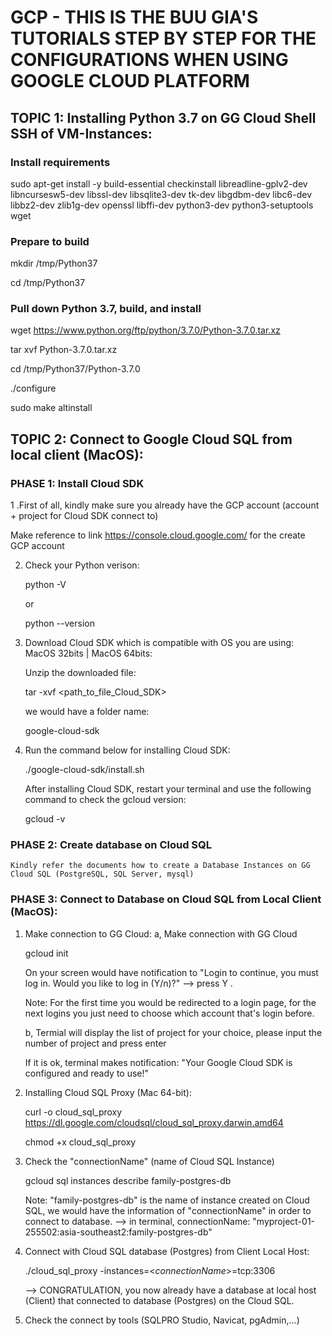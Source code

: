 # GCP - THIS IS THE BUU GIA'S TUTORIALS STEP BY STEP FOR THE CONFIGURATIONS WHEN USING GOOGLE CLOUD PLATFORM 

## TOPIC 1: Installing Python 3.7 on GG Cloud Shell SSH of VM-Instances:
### Install requirements

sudo apt-get install -y build-essential checkinstall libreadline-gplv2-dev libncursesw5-dev libssl-dev libsqlite3-dev tk-dev libgdbm-dev libc6-dev libbz2-dev zlib1g-dev openssl libffi-dev python3-dev python3-setuptools wget 

### Prepare to build

mkdir /tmp/Python37

cd /tmp/Python37

### Pull down Python 3.7, build, and install

wget https://www.python.org/ftp/python/3.7.0/Python-3.7.0.tar.xz

tar xvf Python-3.7.0.tar.xz

cd /tmp/Python37/Python-3.7.0

./configure

sudo make altinstall



## TOPIC 2: Connect to Google Cloud SQL from local client (MacOS):
### PHASE 1: Install Cloud SDK
1 .First of all, kindly make sure you already have the GCP account (account + project for Cloud SDK connect to)

  Make reference to link https://console.cloud.google.com/ for the create GCP account

2. Check your Python verison: 

    python -V 
    
    or 
    
    python --version

3. Download Cloud SDK which is compatible with OS you are using: MacOS 32bits | MacOS 64bits:

    Unzip the downloaded file: 
    
    tar -xvf <path_to_file_Cloud_SDK>
  
    we would have a folder name: 
    
    google-cloud-sdk 
 
4. Run the command below for installing Cloud SDK:

    ./google-cloud-sdk/install.sh
    
    After installing Cloud SDK, restart your terminal and use the following command to check the gcloud version: 
    
    gcloud -v
    
### PHASE 2: Create database on Cloud SQL
    Kindly refer the documents how to create a Database Instances on GG Cloud SQL (PostgreSQL, SQL Server, mysql)
    
### PHASE 3: Connect to Database on Cloud SQL from Local Client (MacOS):

1. Make connection to GG Cloud:
   a, Make connection with GG Cloud 
   
    gcloud init

    On your screen would have notification to "Login to continue, you must log in. Would you like to log in (Y/n)?" --> press Y . 
  
    Note: For the first time you would be redirected to a login page, for the next logins you just need to choose which account that's login before.
  
    b, Termial will display the list of project for your choice, please input the number of project and press enter
  
    If it is ok, terminal makes notification: "Your Google Cloud SDK is configured and ready to use!"

2. Installing Cloud SQL Proxy (Mac 64-bit):

    curl -o cloud_sql_proxy https://dl.google.com/cloudsql/cloud_sql_proxy.darwin.amd64

    chmod +x cloud_sql_proxy
  
3. Check the "connectionName" (name of Cloud SQL Instance)

    gcloud sql instances describe family-postgres-db
    
    Note: "family-postgres-db" is the name of instance created on Cloud SQL, we would have the information of "connectionName" in order to connect to database.
      --> in terminal, connectionName: "myproject-01-255502:asia-southeast2:family-postgres-db"
    
4. Connect with Cloud SQL database (Postgres) from Client Local Host:

    ./cloud_sql_proxy -instances=<_connectionName_>=tcp:3306 
  
    --> CONGRATULATION, you now already have a database at local host (Client) that connected to database (Postgres) on the Cloud SQL.
  
5. Check the connect by tools (SQLPRO Studio, Navicat, pgAdmin,...)

  
